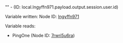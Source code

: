 "" - (ID: local.lngyffn971.payload.output.session.user.id)

Variable written:
Node ID: [lngyffn971](../nodes/lngyffn971.md)

Variable reads:
* PingOne (Node ID: [7rwri5u6ra](../nodes/7rwri5u6ra.md))
